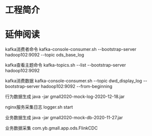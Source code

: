# 工程简介

# 延伸阅读
kafka消费者命令
kafka-console-consumer.sh --bootstrap-server hadoop102:9092 --topic ods_base_log

kafka查看主题命令
kafka-topics.sh --list --bootstrap-server hadoop102:9092

kafka消费数据
kafka-console-consumer.sh --topic dwd_display_log --bootstrap-server hadoop102:9092 --from-beginning

行为数据生成
java -jar gmall2020-mock-log-2020-12-18.jar

nginx服务采集日志
logger.sh start

业务数据生成
java -jar gmall2020-mock-db-2020-11-27.jar

业务数据采集
com.yb.gmall.app.ods.FlinkCDC